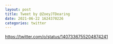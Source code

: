 ```yaml
--- 
layout: post 
title: Tweet by @ZoeyJTDearing 
date: 2021-06-22 1624370226 
categories: twitter 
--- 
```

https://twitter.com/o/status/1407336755204874241